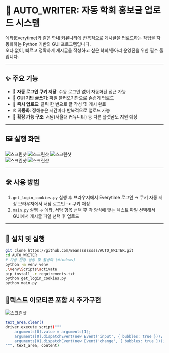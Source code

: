 # 📣 AUTO_WRITER: 자동 학회 홍보글 업로드 시스템

에타(Everytime)와 같은 학내 커뮤니티에 반복적으로 게시글을 업로드하는 작업을 자동화하는 Python 기반의 GUI 프로그램입니다.  
오타 없이, 빠르고 정확하게 게시글을 작성하고 싶은 학회/동아리 운영진을 위한 필수 툴입니다.

---

## ✨ 주요 기능

- 🧠 **자동 로그인 쿠키 저장**: 수동 로그인 없이 자동화된 접근 가능  
- 📝 **GUI 기반 글쓰기**: 파일 불러오기만으로 손쉽게 업로드  
- 🚀 **즉시 업로드**: 클릭 한 번으로 글 작성 및 게시 완료  
- ⏰ **자동화**: 정해놓은 시간마다 반복적으로 업로드 가능 
- 🧪 **확장 가능 구조**: 서담(서울대 커뮤니티) 등 다른 플랫폼도 지원 예정  

---

## 🖼️ 실행 화면
![스크린샷](images/스크린샷0_0.png)
![스크린샷](images/스크린샷0_1.png)
![스크린샷](images/스크린샷1.png)  
![스크린샷](images/스크린샷2.png)
![스크린샷](images/스크린샷3.png)

---

## 🛠️ 사용 방법

1. `get_login_cookies.py` 
실행 후 브라우저에서 Everytime 로그인 → 쿠키 자동 저장 
브라우저에서 서담 로그인 -> 쿠키 저장
2. `main.py` 실행 → 에타, 서담 항목 선택 후
각 양식에 맞는 텍스트 파일 선택해서 GUI에서 게시글 파일 선택 후 업로드  

---

## 📌 설치 및 실행

```bash
git clone https://github.com/Beanssssssss/AUTO_WRITER.git
cd AUTO_WRITER
# 가상 환경 생성 및 활성화 (Windows)
python -m venv venv
.\venv\Scripts\activate
pip install -r requirements.txt
python get_login_cookies.py
python main.py
```

## 👀텍스트 이모티콘 포함 시 추가구현
![스크린샷](images/스크린샷4.png)
```bash
text_area.clear()
driver.execute_script("""
    arguments[0].value = arguments[1];
    arguments[0].dispatchEvent(new Event('input', { bubbles: true }));
    arguments[0].dispatchEvent(new Event('change', { bubbles: true }));
""", text_area, content)
```